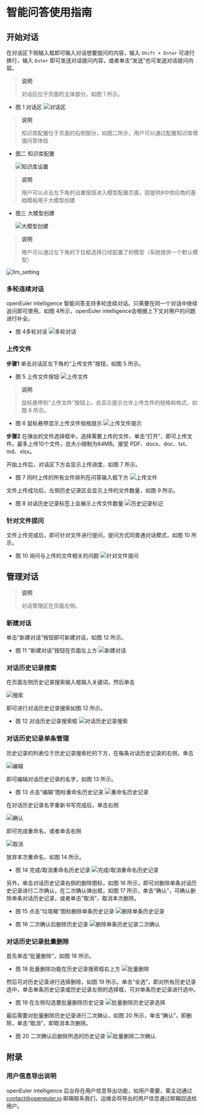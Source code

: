 # 智能问答使用指南

## 开始对话

在对话区下侧输入框即可输入对话想要提问的内容，输入 `Shift + Enter` 可进行换行，输入 `Enter` 即可发送对话提问内容，或者单击“发送”也可发送对话提问内容。

> **说明**
>
> 对话区位于页面的主体部分，如图 1 所示。

- 图 1 对话区
  ![对话区](./pictures/chat-area.png)
  
> **说明**
>
>知识库配置位于页面的右侧部分，如图二所示，用户可以通过配置知识库增强问答体验

- 图二 知识库配置

  ![知识库设置](./pictures/knowledge-base-setting.png)
> **说明**
>
> 用户可以点击左下角的设置按钮进入模型配置页面，现提供8中供应商的基础模板用于大模型创建

- 图三 大模型创建

  ![大模型创建](./pictures/llm_creating.png)

> **说明**
>
>用户可以通过左下角的下拉框选择已经配置了的模型（系统提供一个默认模型）

![llm_setting](./pictures/llm_setting.png)

### 多轮连续对话

openEuler intelligence 智能问答支持多轮连续对话。只需要在同一个对话中继续追问即可使用，如图 4所示，openEuler intelligence会根据上下文对用户的问题进行补全。

- 图 4多轮对话
  ![多轮对话](./pictures/mulit-roud-of-converstation.png)

### 上传文件

**步骤1** 单击对话区左下角的“上传文件”按钮，如图 5 所示。

- 图 5 上传文件按钮
  ![上传文件](./pictures/file-upload-btn.png)

> **说明**
>
> 鼠标悬停到“上传文件”按钮上，会显示提示允许上传文件的规格和格式，如图 6 所示。

- 图 6 鼠标悬停显示上传文件规格提示
  ![上传文件提示](./pictures/file-upload-btn-prompt.png)

**步骤2** 在弹出的文件选择框中，选择需要上传的文件，单击“打开”，即可上传文件。最多上传10个文件，总大小限制为64MB。接受 PDF、docx、doc、txt、md、xlsx。

开始上传后，对话区下方会显示上传进度，如图 7 所示。

- 图 7 同时上传的所有文件排列在问答输入框下方
  ![上传文件](./pictures/file-upload-uploading.png)

文件上传成功后，左侧历史记录区会显示上传的文件数量，如图 9 所示。

- 图 8 对话历史记录标签上会展示上传文件数量
  ![历史记录标记](./pictures/file-upload-history-tag.png)

### 针对文件提问

文件上传完成后，即可针对文件进行提问，提问方式同普通对话模式，如图 10 所示。

- 图 10 询问与上传的文件相关的问题
  ![针对文件提问](./pictures/file-upload-ask-against-file.png)

## 管理对话

> **说明**
>
> 对话管理区在页面左侧。

### 新建对话

单击“新建对话”按钮即可新建对话，如图 12 所示。

- 图 11 “新建对话”按钮在页面左上方
  ![新建对话](./pictures/new-chat.png)

### 对话历史记录搜索

在页面左侧历史记录搜索输入框输入关键词，然后单击

![搜索](./pictures/icon-search.png)

即可进行对话历史记录搜索如图 12 所示。

- 图 12 对话历史记录搜索框
  ![对话历史记录搜索](./pictures/search-history.png)

### 对话历史记录单条管理

历史记录的列表位于历史记录搜索栏的下方，在每条对话历史记录的右侧，单击

![编辑](./pictures/icon-edit.png)

即可编辑对话历史记录的名字，如图 13 所示。

- 图 13 点击“编辑”图标重命名历史记录
  ![重命名历史记录](./pictures/rename-session.png)

在对话历史记录名字重新书写完成后，单击右侧

![确认](./pictures/icon-confirm.png)

即可完成重命名，或者单击右侧

![取消](./pictures/icon-cancel.png)

放弃本次重命名，如图 14 所示。

- 图 14 完成/取消重命名历史记录
  ![完成/取消重命名历史记录](./pictures/rename-session-confirmation.png)

另外，单击对话历史记录右侧的删除图标，如图 16 所示，即可对删除单条对话历史记录进行二次确认，在二次确认弹出框，如图 17 所示，单击“确认”，可确认删除单条对话历史记录，或者单击“取消”，取消本次删除。

- 图 15 点击“垃圾箱”图标删除单条历史记录
  ![删除单条历史记录](./pictures/delete-session.png)

- 图 16 二次确认后删除历史记录
  ![删除单条历史记录二次确认](./pictures/delete-session-confirmation.png)

### 对话历史记录批量删除

首先单击“批量删除”，如图 18 所示。

- 图 18 批量删除功能在历史记录搜索框右上方
  ![批量删除](./pictures/bulk-delete.png)

然后可对历史记录进行选择删除，如图 19 所示。单击“全选”，即对所有历史记录选中，单击单条历史记录或历史记录左侧的选择框，可对单条历史记录进行选中。

- 图 19 在左侧勾选要批量删除历史记录
  ![批量删除历史记录选择](./pictures/bulk-delete-multi-select.png)

最后需要对批量删除历史记录进行二次确认，如图 20 所示，单击“确认”，即删除，单击“取消”，即取消本次删除。

- 图 20 二次确认后删除所选的历史记录
  ![批量删除二次确认](./pictures/bulk-delete-confirmation.png)

## 附录

### 用户信息导出说明

openEuler intelligence 后台存在用户信息导出功能，如用户需要，需主动通过 <contact@openeuler.io> 邮箱联系我们，运维会将导出的用户信息通过邮箱回送给用户。
